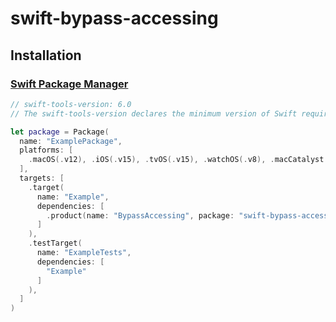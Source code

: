 # swift-bypass-accessing

## Installation

### [Swift Package Manager](https://swift.org/package-manager/)

```swift
// swift-tools-version: 6.0
// The swift-tools-version declares the minimum version of Swift required to build this package.

let package = Package(
  name: "ExamplePackage",
  platforms: [
    .macOS(.v12), .iOS(.v15), .tvOS(.v15), .watchOS(.v8), .macCatalyst(.v15),
  ],
  targets: [
    .target(
      name: "Example",
      dependencies: [
        .product(name: "BypassAccessing", package: "swift-bypass-accessing")
      ]
    ),
    .testTarget(
      name: "ExampleTests",
      dependencies: [
        "Example"
      ]
    ),
  ]
)
```
